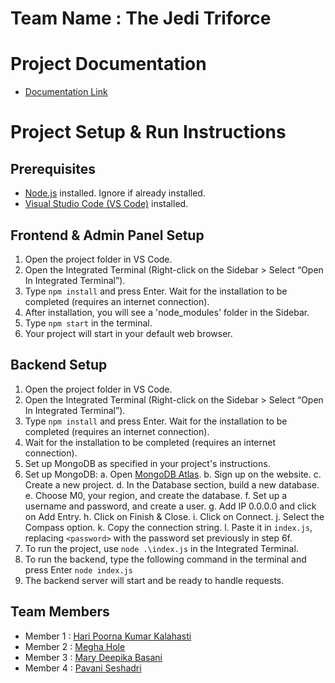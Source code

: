 # Team Name : The Jedi Triforce

# Project Documentation

- [Documentation Link](https://haripoorna.github.io/GVSU-CIS641-project-documentation/)
# Project Setup & Run Instructions

## Prerequisites
- [Node.js](https://nodejs.org/en/download/) installed. Ignore if already installed.
- [Visual Studio Code (VS Code)](https://code.visualstudio.com/download/) installed.

## Frontend & Admin Panel Setup

1. Open the project folder in VS Code.
2. Open the Integrated Terminal (Right-click on the Sidebar > Select “Open In Integrated Terminal”).
3. Type `npm install` and press Enter. Wait for the installation to be completed (requires an internet connection).
4. After installation, you will see a 'node_modules' folder in the Sidebar.
5. Type `npm start` in the terminal.
6. Your project will start in your default web browser.


## Backend Setup

1. Open the project folder in VS Code.
2. Open the Integrated Terminal (Right-click on the Sidebar > Select “Open In Integrated Terminal”).
3. Type `npm install` and press Enter. Wait for the installation to be completed (requires an internet connection).
4. Wait for the installation to be completed (requires an internet connection). 
5. Set up MongoDB as specified in your project's instructions.
6. Set up MongoDB:
   a. Open [MongoDB Atlas](https://www.mongodb.com/cloud/atlas).
   b. Sign up on the website.
   c. Create a new project.
   d. In the Database section, build a new database.
   e. Choose M0, your region, and create the database.
   f. Set up a username and password, and create a user.
   g. Add IP 0.0.0.0 and click on Add Entry.
   h. Click on Finish & Close.
   i. Click on Connect.
   j. Select the Compass option.
   k. Copy the connection string.
   l. Paste it in `index.js`, replacing `<password>` with the password set previously in step 6f.
7. To run the project, use `node .\index.js` in the Integrated Terminal. 
8. To run the backend, type the following command in the terminal and press Enter `node index.js`
9. The backend server will start and be ready to handle requests.

## Team Members

- Member 1 : [Hari Poorna Kumar Kalahasti](https://github.com/haripoorna/CIS641-HW2-Kalahasti)
- Member 2 : [Megha Hole](https://github.com/Meghahole/CIS641-HW2-hole)
- Member 3 : [Mary Deepika Basani](https://github.com/deepikabasani/CIS641-HW2-Basani/blob/main/README.md)
- Member 4 : [Pavani Seshadri](https://github.com/Seshadrp/641-HW2-seshadri)
